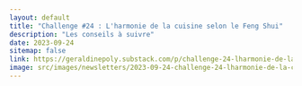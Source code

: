 ```yaml
---
layout: default
title: "Challenge #24 : L'harmonie de la cuisine selon le Feng Shui"
description: "Les conseils à suivre"
date: 2023-09-24
sitemap: false
link: https://geraldinepoly.substack.com/p/challenge-24-lharmonie-de-la-cuisine
image: src/images/newsletters/2023-09-24-challenge-24-lharmonie-de-la-cuisine-selon-le-feng-shui.jpg
---
```

